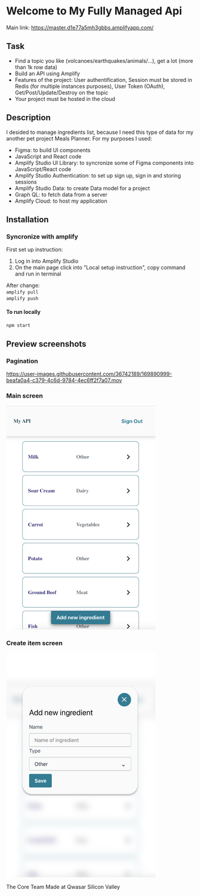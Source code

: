 # Welcome to My Fully Managed Api

Main link: https://master.d1e77a5mh3gbbs.amplifyapp.com/

## Task

- Find a topic you like (volcanoes/earthquakes/animals/...), get a lot (more than 1k row data)
- Build an API using Amplify
- Features of the project: User authentification, Session must be stored in Redis (for multiple instances purposes), User Token (OAuth), Get/Post/Update/Destroy on the topic
- Your project must be hosted in the cloud

## Description

I desided to manage ingredients list, because I need this type of data for my another pet project Meals Planner.
For my purposes I used:

- Figma: to build UI components
- JavaScript and React code
- Amplify Studio UI Library: to syncronize some of Figma components into JavaScript/React code
- Amplify Studio Authentication: to set up sign up, sign in and storing sessions
- Amplify Studio Data: to create Data model for a project
- Graph QL: to fetch data from a server
- Amplify Cloud: to host my application

## Installation

### Syncronize with amplify

First set up instruction:

1. Log in into Amplify Studio
2. On the main page click into "Local setup instruction", copy command and run in terminal

After change:  
 `amplify pull`  
 `amplify push`

#### To run locally

`npm start`

## Preview screenshots

### Pagination


https://user-images.githubusercontent.com/36742189/169890999-beafa0a4-c379-4c6d-9784-4ec6ff2f7a07.mov


### Main screen

<!-- ![Create item screen](src/images/my_api_create.png) -->
<img src="src/images/my_api_main.png" alt="Create item screen" width="400" height="600">

### Create item screen

<img src="src/images/my_api_create.png" alt="Create item screen" width="400" height="600">

The Core Team
Made at Qwasar Silicon Valley

